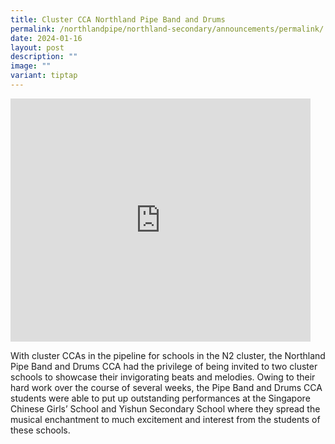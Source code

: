```yaml
---
title: Cluster CCA Northland Pipe Band and Drums
permalink: /northlandpipe/northland-secondary/announcements/permalink/
date: 2024-01-16
layout: post
description: ""
image: ""
variant: tiptap
---
```

<div class="iframe-wrapper"><iframe height="389" width="480" allowfullscreen="true" frameborder="0" src="https://docs.google.com/presentation/d/e/2PACX-1vRZOmSBg3AJ8m3m44JtUWvyi83XnDCTZGEkoD8EtlKgv7TnU9g8oONZOlD9c8DKt7VinFszYaWsXVKs/embed?start=true&amp;loop=true&amp;delayms=3000"></iframe></div><p>With cluster CCAs in the pipeline for schools in the N2 cluster, the Northland Pipe Band and Drums CCA had the privilege of being invited to two cluster schools to showcase their invigorating beats and melodies. Owing to their hard work over the course of several weeks, the Pipe Band and Drums CCA students were able to put up outstanding performances at the Singapore Chinese Girls’ School and Yishun Secondary School where they spread the musical enchantment to much excitement and interest from the students of these schools.</p><h4></h4><p></p>